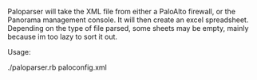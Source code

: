Paloparser will take the XML file from either a PaloAlto firewall, or the Panorama management console. It will then create an excel spreadsheet. Depending on the type of file parsed, some sheets may be empty, mainly because im too lazy to sort it out.

Usage:

./paloparser.rb paloconfig.xml